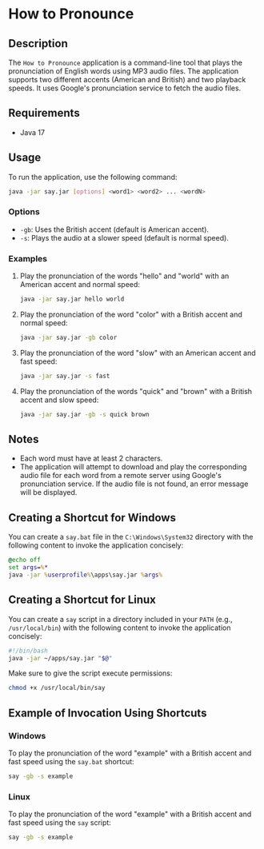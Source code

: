 # How to Pronounce

## Description

The `How to Pronounce` application is a command-line tool that plays the pronunciation of English words using MP3 audio files. The application supports two different accents (American and British) and two playback speeds. It uses Google's pronunciation service to fetch the audio files.

## Requirements

- Java 17

## Usage

To run the application, use the following command:

```sh
java -jar say.jar [options] <word1> <word2> ... <wordN>
```

### Options

- `-gb`: Uses the British accent (default is American accent).
- `-s`: Plays the audio at a slower speed (default is normal speed).

### Examples

1. Play the pronunciation of the words "hello" and "world" with an American accent and normal speed:

    ```sh
    java -jar say.jar hello world
    ```

2. Play the pronunciation of the word "color" with a British accent and normal speed:

    ```sh
    java -jar say.jar -gb color
    ```

3. Play the pronunciation of the word "slow" with an American accent and fast speed:

    ```sh
    java -jar say.jar -s fast
    ```

4. Play the pronunciation of the words "quick" and "brown" with a British accent and slow speed:

    ```sh
    java -jar say.jar -gb -s quick brown
    ```

## Notes

- Each word must have at least 2 characters.
- The application will attempt to download and play the corresponding audio file for each word from a remote server using Google's pronunciation service. If the audio file is not found, an error message will be displayed.

## Creating a Shortcut for Windows

You can create a `say.bat` file in the `C:\Windows\System32` directory with the following content to invoke the application concisely:

```bat
@echo off
set args=%*
java -jar %userprofile%\apps\say.jar %args%
```

## Creating a Shortcut for Linux

You can create a `say` script in a directory included in your `PATH` (e.g., `/usr/local/bin`) with the following content to invoke the application concisely:

```sh
#!/bin/bash
java -jar ~/apps/say.jar "$@"
```

Make sure to give the script execute permissions:

```sh
chmod +x /usr/local/bin/say
```

## Example of Invocation Using Shortcuts

### Windows

To play the pronunciation of the word "example" with a British accent and fast speed using the `say.bat` shortcut:

```sh
say -gb -s example
```

### Linux

To play the pronunciation of the word "example" with a British accent and fast speed using the `say` script:

```sh
say -gb -s example
```
```